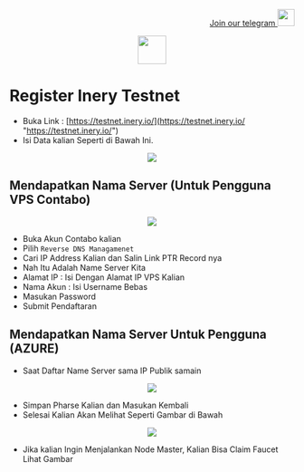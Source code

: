 <p style="font-size:14px" align="right">
<a href="https://t.me/PemulungAirdropID" target="_blank">Join our telegram <img src="https://user-images.githubusercontent.com/72949170/194228482-0f875615-e155-4b12-8716-8111addd6cba.jpg" width="30"/></a>
</p>

<p align="center">
  <img height="50" height="auto" src="https://user-images.githubusercontent.com/38981255/184088981-3f7376ae-7039-4915-98f5-16c3637ccea3.PNG">
</p>

# Register Inery Testnet

- Buka Link : [https://testnet.inery.io/](https://testnet.inery.io/ "https://testnet.inery.io/")
- Isi Data kalian Seperti di Bawah Ini.

<p align="center">
  <img height="auto" height="auto" src="https://user-images.githubusercontent.com/72949170/194222205-338b2e45-c806-477f-b41c-e02d55d6de28.jpg">
</p>

## Mendapatkan Nama Server (Untuk Pengguna VPS Contabo)

<p align="center">
  <img height="auto" height="auto" src="https://user-images.githubusercontent.com/38981255/184136009-9e9f5e81-5c08-42ec-aee9-519e5f14198d.png">
</p>

- Buka Akun Contabo kalian
- Pilih `Reverse DNS Managamenet`
- Cari IP Address Kalian dan Salin Link PTR Record nya
- Nah Itu Adalah Name Server Kita
- Alamat IP : Isi Dengan Alamat IP VPS Kalian
- Nama Akun : Isi Username Bebas
- Masukan Password
- Submit Pendaftaran

## Mendapatkan Nama Server Untuk Pengguna (AZURE)

- Saat Daftar Name Server sama IP Publik samain

<p align="center">
  <img height="auto" height="auto" src="https://user-images.githubusercontent.com/38981255/184137069-71beff53-73e6-47e3-b76f-670c269c12b3.PNG">
</p>

- Simpan Pharse Kalian dan Masukan Kembali
- Selesai Kalian Akan Melihat Seperti Gambar di Bawah

<p align="center">
  <img height="auto" height="auto" src="https://user-images.githubusercontent.com/72949170/194222753-bed5c844-d18c-48ce-8a02-0c4d71b38141.jpg">
</p>

- Jika kalian Ingin Menjalankan Node Master, Kalian Bisa Claim Faucet Lihat Gambar
